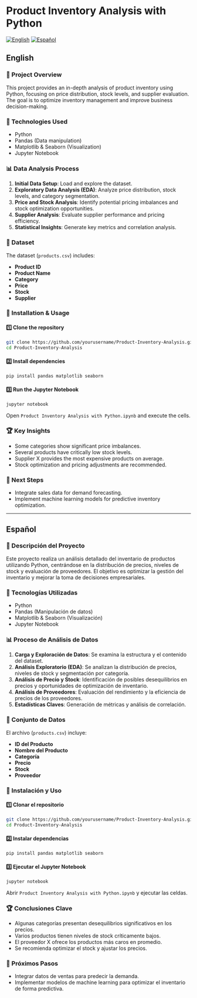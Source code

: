 # Product Inventory Analysis with Python

[![English](https://img.shields.io/badge/lang-English-blue.svg)](#english) [![Español](https://img.shields.io/badge/lang-Espa%C3%B1ol-red.svg)](#espa%C3%B1ol)



## <a name="english"></a>English

### 📌 Project Overview
This project provides an in-depth analysis of product inventory using Python, focusing on price distribution, stock levels, and supplier evaluation. The goal is to optimize inventory management and improve business decision-making.

### 🚀 Technologies Used
- Python
- Pandas (Data manipulation)
- Matplotlib & Seaborn (Visualization)
- Jupyter Notebook

### 📊 Data Analysis Process
1. **Initial Data Setup**: Load and explore the dataset.
2. **Exploratory Data Analysis (EDA)**: Analyze price distribution, stock levels, and category segmentation.
3. **Price and Stock Analysis**: Identify potential pricing imbalances and stock optimization opportunities.
4. **Supplier Analysis**: Evaluate supplier performance and pricing efficiency.
5. **Statistical Insights**: Generate key metrics and correlation analysis.

### 📂 Dataset
The dataset (`products.csv`) includes:
- **Product ID**
- **Product Name**
- **Category**
- **Price**
- **Stock**
- **Supplier**

### 🔧 Installation & Usage
#### 1️⃣ Clone the repository
```bash
git clone https://github.com/yourusername/Product-Inventory-Analysis.git
cd Product-Inventory-Analysis
```

#### 2️⃣ Install dependencies
```bash
pip install pandas matplotlib seaborn
```

#### 3️⃣ Run the Jupyter Notebook
```bash
jupyter notebook
```
Open `Product Inventory Analysis with Python.ipynb` and execute the cells.

### 🏆 Key Insights
- Some categories show significant price imbalances.
- Several products have critically low stock levels.
- Supplier X provides the most expensive products on average.
- Stock optimization and pricing adjustments are recommended.

### 📌 Next Steps
- Integrate sales data for demand forecasting.
- Implement machine learning models for predictive inventory optimization.

---

## <a name="español"></a>Español

### 📌 Descripción del Proyecto
Este proyecto realiza un análisis detallado del inventario de productos utilizando Python, centrándose en la distribución de precios, niveles de stock y evaluación de proveedores. El objetivo es optimizar la gestión del inventario y mejorar la toma de decisiones empresariales.

### 🚀 Tecnologías Utilizadas
- Python
- Pandas (Manipulación de datos)
- Matplotlib & Seaborn (Visualización)
- Jupyter Notebook

### 📊 Proceso de Análisis de Datos
1. **Carga y Exploración de Datos**: Se examina la estructura y el contenido del dataset.
2. **Análisis Exploratorio (EDA)**: Se analizan la distribución de precios, niveles de stock y segmentación por categoría.
3. **Análisis de Precio y Stock**: Identificación de posibles desequilibrios en precios y oportunidades de optimización de inventario.
4. **Análisis de Proveedores**: Evaluación del rendimiento y la eficiencia de precios de los proveedores.
5. **Estadísticas Claves**: Generación de métricas y análisis de correlación.

### 📂 Conjunto de Datos
El archivo (`products.csv`) incluye:
- **ID del Producto**
- **Nombre del Producto**
- **Categoría**
- **Precio**
- **Stock**
- **Proveedor**

### 🔧 Instalación y Uso
#### 1️⃣ Clonar el repositorio
```bash
git clone https://github.com/yourusername/Product-Inventory-Analysis.git
cd Product-Inventory-Analysis
```

#### 2️⃣ Instalar dependencias
```bash
pip install pandas matplotlib seaborn
```

#### 3️⃣ Ejecutar el Jupyter Notebook
```bash
jupyter notebook
```
Abrir `Product Inventory Analysis with Python.ipynb` y ejecutar las celdas.

### 🏆 Conclusiones Clave
- Algunas categorías presentan desequilibrios significativos en los precios.
- Varios productos tienen niveles de stock críticamente bajos.
- El proveedor X ofrece los productos más caros en promedio.
- Se recomienda optimizar el stock y ajustar los precios.

### 📌 Próximos Pasos
- Integrar datos de ventas para predecir la demanda.
- Implementar modelos de machine learning para optimizar el inventario de forma predictiva.

